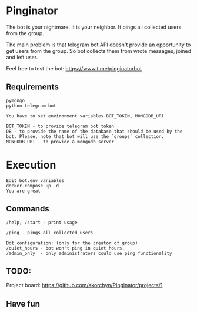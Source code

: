 # Pinginator
The bot is your nightmare. It is your neighbor. It pings all collected users from the group.

The main problem is that telegram bot API doesn't provide an opportunity to get users from the group.
So bot collects them from wrote messages, joined and left user.

Feel free to test the bot: <https://www.t.me/pinginatorbot>

## Requirements
```
pymongo
python-telegram-bot

You have to set environment variables BOT_TOKEN, MONGODB_URI

BOT_TOKEN - to provide telegram bot token
DB - to provide the name of the database that should be used by the bot. Please, note that bot will use the `groups` collection.
MONGODB_URI - to provide a mongodb server
```


# Execution
```
Edit bot.env variables
docker-compose up -d
You are great
```


## Commands

```
/help, /start - print usage

/ping - pings all collected users

Bot configuration: (only for the creator of group)
/quiet_hours - bot won't ping in quiet hours.
/admin_only  - only administrators could use ping functionality
```

## TODO:
Project board: <https://github.com/akorchyn/Pinginator/projects/1>

## Have fun

